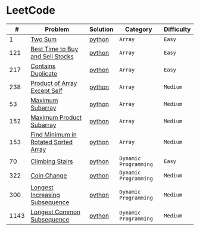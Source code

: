 # LeetCode
|#| Problem | Solution | Category | Difficulty |
|-| ------- | -------- | -------- | ---------- |
|1| [Two Sum](https://leetcode.com/problems/two-sum/) |[python](./python/1_two_sum.py) | `Array` | `Easy` |
|121| [Best Time to Buy and Sell Stocks](https://leetcode.com/problems/best-time-to-buy-and-sell-stock/) | [python](./python/121_best_time_to_buy_and_sell_stocks.py) | `Array` | `Easy` |
|217| [Contains Duplicate](https://leetcode.com/problems/contains-duplicate/) | [python](./python/217_contains_duplicate.py) | `Array` | `Easy`|
|238| [Product of Array Except Self](https://leetcode.com/problems/product-of-array-except-self/) | [python](./python/238_product_of_array_except_self.py) | `Array` | `Medium` |
|53| [Maximum Subarray](https://leetcode.com/problems/maximum-subarray/) | [python](./python/53_maximum_subarray.py) | `Array` | `Medium` |
|152| [Maximum Product Subarray](https://leetcode.com/problems/maximum-product-subarray/) | [python](./python/152_maximum_product_subarray.py) | `Array` | `Medium` |
|153| [Find Minimum in Rotated Sorted Array](https://leetcode.com/problems/find-minimum-in-rotated-sorted-array/) | [python](./python/153_find_minimum_in_rotated_sorted_array.py) | `Array` | `Medium` |
|70| [Climbing Stairs](https://leetcode.com/problems/climbing-stairs/description/) | [python](./python/70_climbing_stairs.py) | `Dynamic Programming` | `Easy` |
|322| [Coin Change](https://leetcode.com/problems/coin-change/) | [python](./python/322_coin_change.py) | `Dynamic Programming` | `Medium` |
|300| [Longest Increasing Subsequence](https://leetcode.com/problems/longest-increasing-subsequence/) | [python](./python/300_longest_increasing_subsequence.py) | `Dynamic Programming` | `Medium` |
|1143| [Longest Common Subsequence](https://leetcode.com/problems/longest-common-subsequence/) | [python](./python/1143_longest_common_subsequence.py) | `Dynamic Programming` | `Medium` |
